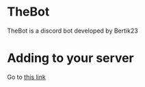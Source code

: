# TheBot
TheBot is a discord bot developed by Bertik23

# Adding to your server
Go to [this link](https://discordapp.com/oauth2/authorize?client_id=540563812890443794&scope=bot&permissions=8)
